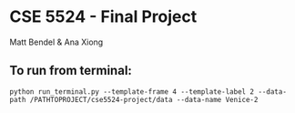 # CSE 5524 - Final Project
Matt Bendel & Ana Xiong

## To run from terminal:
```
python run_terminal.py --template-frame 4 --template-label 2 --data-path /PATHTOPROJECT/cse5524-project/data --data-name Venice-2
```